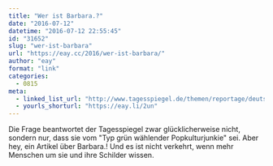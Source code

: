 ```yaml
---
title: "Wer ist Barbara.?"
date: "2016-07-12"
datetime: "2016-07-12 22:55:45"
id: "31652"
slug: "wer-ist-barbara"
url: "https://eay.cc/2016/wer-ist-barbara/"
author: "eay"
format: "link"
categories:
  - 0815
meta:
  - linked_list_url: "http://www.tagesspiegel.de/themen/reportage/deutschlands-bekannteste-streetart-kuenstlerin-wer-ist-barbara/13823764-all.html"
  - yourls_shorturl: "https://eay.li/2un"
---
```


Die Frage beantwortet der Tagesspiegel zwar glücklicherweise nicht, sondern nur, dass sie vom "Typ grün wählender Popkulturjunkie" sei. Aber hey, ein Artikel über Barbara.! Und es ist nicht verkehrt, wenn mehr Menschen um sie und ihre Schilder wissen.
